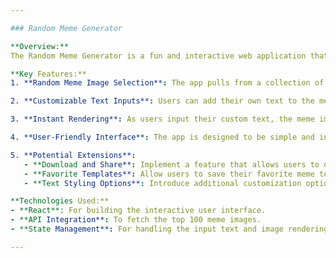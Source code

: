 ```yaml
---

### Random Meme Generator

**Overview:**
The Random Meme Generator is a fun and interactive web application that allows users to create personalized memes with ease. By leveraging an API that provides access to the top 100 meme images, users can generate random memes and customize them with their own text.

**Key Features:**
1. **Random Meme Image Selection**: The app pulls from a collection of the top 100 meme images via an API, ensuring a wide variety of popular and recognizable meme templates.

2. **Customizable Text Inputs**: Users can add their own text to the memes with two input fields, one for the top text and one for the bottom text. This allows for full customization and creativity in meme creation.

3. **Instant Rendering**: As users input their custom text, the meme image updates instantly, providing a real-time preview of the final meme.

4. **User-Friendly Interface**: The app is designed to be simple and intuitive, making it accessible for all users, regardless of their technical background.

5. **Potential Extensions**:
   - **Download and Share**: Implement a feature that allows users to download their memes or share them directly to social media.
   - **Favorite Templates**: Allow users to save their favorite meme templates for quicker access in future sessions.
   - **Text Styling Options**: Introduce additional customization options such as text size, color, and font styles.

**Technologies Used:**
- **React**: For building the interactive user interface.
- **API Integration**: To fetch the top 100 meme images.
- **State Management**: For handling the input text and image rendering efficiently.

---
```

